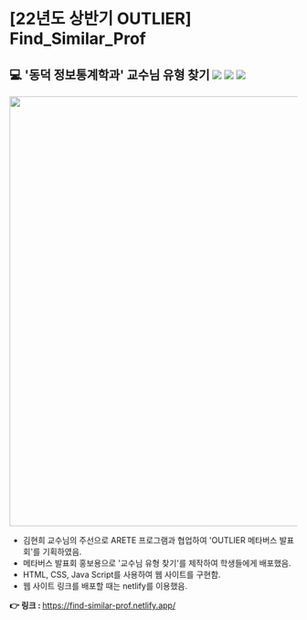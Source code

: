 # [22년도 상반기 OUTLIER]  Find_Similar_Prof 
## 💻 '동덕 정보통계학과' 교수님 유형 찾기 <img src="https://img.shields.io/badge/HTML5-E34F26?style=flat-square&logo=HTML5&logoColor=white"/> <img src="https://img.shields.io/badge/CSS3-1572B6?style=flat-square&logo=CSS3&logoColor=white"/> <img src="https://img.shields.io/badge/JavaScript-F7DF1E?style=flat-square&logo=JavaScript&logoColor=white"/>
<img src="https://user-images.githubusercontent.com/87643414/222968440-b3da4c6a-bd00-4cf2-9b50-a600232a8262.png" width="670" height="752">

* 김현희 교수님의 주선으로 ARETE 프로그램과 협업하여 'OUTLIER 메타버스 발표회'를 기획하였음.
* 메타버스 발표회 홍보용으로 '교수님 유형 찾기'를 제작하여 학생들에게 배포했음.
* HTML, CSS, Java Script를 사용하여 웹 사이트를 구현함.
* 웹 사이트 링크를 배포할 때는 netlify를 이용했음.

<strong>👉 링크 : </strong> https://find-similar-prof.netlify.app/
